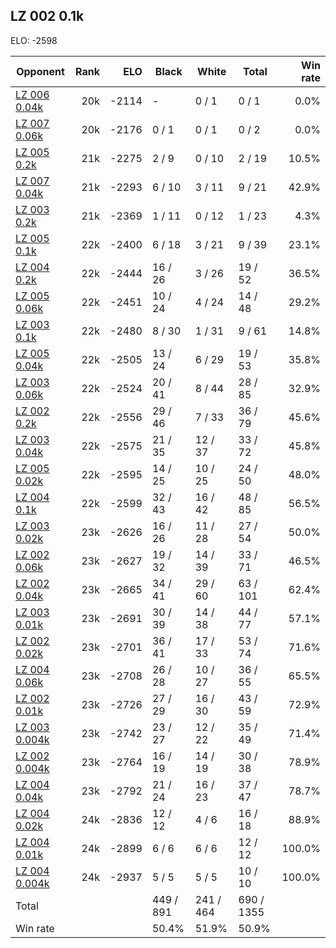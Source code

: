 ## LZ 002 0.1k ##

ELO: -2598

Opponent | Rank | ELO | Black | White | Total | Win rate
---------|-----:|----:|-------|-------|-------|-------:
[LZ 006 0.04k](LZ%20006%200.04k.md) | 20k | -2114 | - | 0 / 1 | 0 / 1 | 0.0%
[LZ 007 0.06k](LZ%20007%200.06k.md) | 20k | -2176 | 0 / 1 | 0 / 1 | 0 / 2 | 0.0%
[LZ 005 0.2k](LZ%20005%200.2k.md) | 21k | -2275 | 2 / 9 | 0 / 10 | 2 / 19 | 10.5%
[LZ 007 0.04k](LZ%20007%200.04k.md) | 21k | -2293 | 6 / 10 | 3 / 11 | 9 / 21 | 42.9%
[LZ 003 0.2k](LZ%20003%200.2k.md) | 21k | -2369 | 1 / 11 | 0 / 12 | 1 / 23 | 4.3%
[LZ 005 0.1k](LZ%20005%200.1k.md) | 22k | -2400 | 6 / 18 | 3 / 21 | 9 / 39 | 23.1%
[LZ 004 0.2k](LZ%20004%200.2k.md) | 22k | -2444 | 16 / 26 | 3 / 26 | 19 / 52 | 36.5%
[LZ 005 0.06k](LZ%20005%200.06k.md) | 22k | -2451 | 10 / 24 | 4 / 24 | 14 / 48 | 29.2%
[LZ 003 0.1k](LZ%20003%200.1k.md) | 22k | -2480 | 8 / 30 | 1 / 31 | 9 / 61 | 14.8%
[LZ 005 0.04k](LZ%20005%200.04k.md) | 22k | -2505 | 13 / 24 | 6 / 29 | 19 / 53 | 35.8%
[LZ 003 0.06k](LZ%20003%200.06k.md) | 22k | -2524 | 20 / 41 | 8 / 44 | 28 / 85 | 32.9%
[LZ 002 0.2k](LZ%20002%200.2k.md) | 22k | -2556 | 29 / 46 | 7 / 33 | 36 / 79 | 45.6%
[LZ 003 0.04k](LZ%20003%200.04k.md) | 22k | -2575 | 21 / 35 | 12 / 37 | 33 / 72 | 45.8%
[LZ 005 0.02k](LZ%20005%200.02k.md) | 22k | -2595 | 14 / 25 | 10 / 25 | 24 / 50 | 48.0%
[LZ 004 0.1k](LZ%20004%200.1k.md) | 22k | -2599 | 32 / 43 | 16 / 42 | 48 / 85 | 56.5%
[LZ 003 0.02k](LZ%20003%200.02k.md) | 23k | -2626 | 16 / 26 | 11 / 28 | 27 / 54 | 50.0%
[LZ 002 0.06k](LZ%20002%200.06k.md) | 23k | -2627 | 19 / 32 | 14 / 39 | 33 / 71 | 46.5%
[LZ 002 0.04k](LZ%20002%200.04k.md) | 23k | -2665 | 34 / 41 | 29 / 60 | 63 / 101 | 62.4%
[LZ 003 0.01k](LZ%20003%200.01k.md) | 23k | -2691 | 30 / 39 | 14 / 38 | 44 / 77 | 57.1%
[LZ 002 0.02k](LZ%20002%200.02k.md) | 23k | -2701 | 36 / 41 | 17 / 33 | 53 / 74 | 71.6%
[LZ 004 0.06k](LZ%20004%200.06k.md) | 23k | -2708 | 26 / 28 | 10 / 27 | 36 / 55 | 65.5%
[LZ 002 0.01k](LZ%20002%200.01k.md) | 23k | -2726 | 27 / 29 | 16 / 30 | 43 / 59 | 72.9%
[LZ 003 0.004k](LZ%20003%200.004k.md) | 23k | -2742 | 23 / 27 | 12 / 22 | 35 / 49 | 71.4%
[LZ 002 0.004k](LZ%20002%200.004k.md) | 23k | -2764 | 16 / 19 | 14 / 19 | 30 / 38 | 78.9%
[LZ 004 0.04k](LZ%20004%200.04k.md) | 23k | -2792 | 21 / 24 | 16 / 23 | 37 / 47 | 78.7%
[LZ 004 0.02k](LZ%20004%200.02k.md) | 24k | -2836 | 12 / 12 | 4 / 6 | 16 / 18 | 88.9%
[LZ 004 0.01k](LZ%20004%200.01k.md) | 24k | -2899 | 6 / 6 | 6 / 6 | 12 / 12 | 100.0%
[LZ 004 0.004k](LZ%20004%200.004k.md) | 24k | -2937 | 5 / 5 | 5 / 5 | 10 / 10 | 100.0%
Total | | | 449 / 891 | 241 / 464 | 690 / 1355 | 
Win rate| | | 50.4% | 51.9% | 50.9% | 
